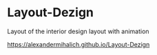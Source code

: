 # Layout-Dezign

Layout of the interior design layout with animation

 https://alexandermihalich.github.io/Layout-Dezign
